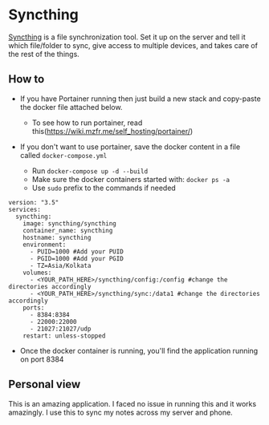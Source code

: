 # Syncthing

[Syncthing](https://syncthing.net/) is a file synchronization tool. Set it up on the server and tell it which file/folder to sync, give access to multiple devices, and takes care of the rest of the things.


## How to

* If you have Portainer running then just build a new stack and copy-paste the docker file attached below.
  - To see how to run portainer, read this(https://wiki.mzfr.me/self_hosting/portainer/)

* If you don't want to use portainer, save the docker content in a file called `docker-compose.yml`
  - Run `docker-compose up -d --build`
  - Make sure the docker containers started with: `docker ps -a`
  - Use `sudo` prefix to the commands if needed


```
version: "3.5"
services:
  syncthing:
    image: syncthing/syncthing
    container_name: syncthing
    hostname: syncthing
    environment:
      - PUID=1000 #Add your PUID
      - PGID=1000 #Add your PGID
      - TZ=Asia/Kolkata
    volumes:
      - <YOUR_PATH_HERE>/syncthing/config:/config #change the directories accordingly
      - <YOUR_PATH_HERE>/syncthing/sync:/data1 #change the directories accordingly
    ports:
      - 8384:8384
      - 22000:22000
      - 21027:21027/udp
    restart: unless-stopped
```

* Once the docker container is running, you'll find the application running on port 8384

## Personal view

This is an amazing application. I faced no issue in running this and it works amazingly. I use this to sync my notes across my server and phone. 